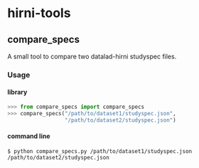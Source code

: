 # hirni-tools

## compare_specs

A small tool to compare two datalad-hirni studyspec files.

### Usage

#### library

```python
>>> from compare_specs import compare_specs
>>> compare_specs("/path/to/dataset1/studyspec.json",
                  "/path/to/dataset2/studyspec.json")
```

#### command line

```
$ python compare_specs.py /path/to/dataset1/studyspec.json /path/to/dataset2/studyspec.json
```